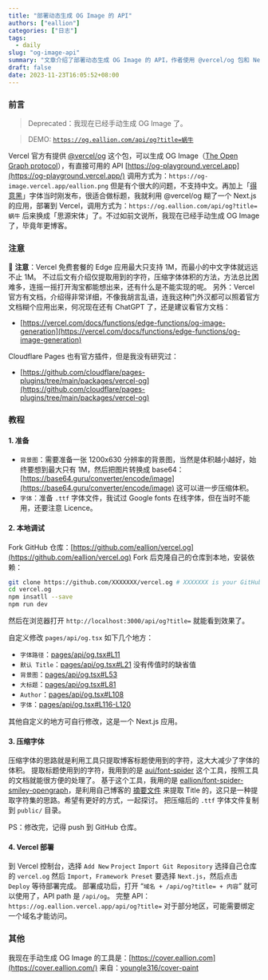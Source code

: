 ```yaml
---
title: "部署动态生成 OG Image 的 API"
authors: ["eallion"]
categories: ["日志"]
tags: 
  - daily
slug: "og-image-api"
summary: "文章介绍了部署动态生成 OG Image 的 API，作者使用 @vercel/og 包和 Next.js 应用来生成 Open Graph 图片。然而，由于不支持中文和字体大小限制，作者决定手动生成 OG Image，并分享了压缩字体的方法。文章还提供了具体操作步骤和自定义修改的地方，并推荐了其他相关工具和插件。最后，作者分享了自己目前使用的手动生成 OG Image 工具链接。"
draft: false
date: 2023-11-23T16:05:52+08:00
---
```


### 前言

> Deprecated：我现在已经手动生成 OG Image 了。

> DEMO: [`https://og.eallion.com/api/og?title=蜗牛` <i class="fas fa-external-link-alt"></i>](https://og.eallion.com/api/og?title=蜗牛)

Vercel 官方有提供 [@vercel/og](https://vercel.com/docs/functions/edge-functions/og-image-generation) 这个包，可以生成 OG Image（[The Open Graph protocol](https://ogp.me/)），有直接可用的 API [https://og-playground.vercel.app](https://og-playground.vercel.app/) 调用方式为：`https://og-image.vercel.app/eallion.png` 但是有个很大的问题，不支持中文。再加上「[得意黑](https://github.com/atelier-anchor/smiley-sans)」字体当时刚发布，很适合做标题，我就利用 @vercel/og 糊了一个 Next.js 的应用，部署到 Vercel，调用方式为：`https://og.eallion.com/api/og?title=蜗牛` 后来换成「思源宋体」了。不过如前文说所，我现在已经手动生成 OG Image 了，毕竟年更博客。

### 注意

🚨 **注意**：Vercel 免费套餐的 Edge 应用最大只支持 1M，而最小的中文字体就远远不止 1M。
不过后文有介绍仅提取用到的字符，压缩字体体积的方法，方法总比困难多，连摇一摇打开淘宝都能想出来，还有什么是不能实现的呢。
另外：Vercel 官方有文档，介绍得非常详细，不像我胡言乱语，连我这种门外汉都可以照着官方文档糊个应用出来，何况现在还有 ChatGPT 了，还是建议看官方文档：

- [https://vercel.com/docs/functions/edge-functions/og-image-generation](https://vercel.com/docs/functions/edge-functions/og-image-generation)

Cloudflare Pages 也有官方插件，但是我没有研究过：

- [https://github.com/cloudflare/pages-plugins/tree/main/packages/vercel-og](https://github.com/cloudflare/pages-plugins/tree/main/packages/vercel-og)

### 教程

#### 1. 准备

- `背景图`：需要准备一张 1200x630 分辨率的背景图，当然是体积越小越好，始终要想到最大只有 1M，然后把图片转换成 base64：[https://base64.guru/converter/encode/image](https://base64.guru/converter/encode/image) 这可以进一步压缩体积。
- `字体`：准备 `.ttf` 字体文件，我试过 Google fonts 在线字体，但在当时不能用，还要注意 Licence。

#### 2. 本地调试

Fork GitHub 仓库：[https://github.com/eallion/vercel.og](https://github.com/eallion/vercel.og)
Fork 后克隆自己的仓库到本地，安装依赖：

```bash
git clone https://github.com/XXXXXXX/vercel.og # XXXXXXX is your GitHub username
cd vercel.og
npm insatll --save
npm run dev
```

然后在浏览器打开 `http://localhost:3000/api/og?title=` 就能看到效果了。

自定义修改 `pages/api/og.tsx` 如下几个地方：

- `字体路径`：<i class="fab fa-github fa-fw"></i>[pages/api/og.tsx#L11](https://github.com/eallion/vercel.og/blob/0ccd5422a721e95888597e579b634859b3052eb5/pages/api/og.tsx#L11)
- `默认 Title`：<i class="fab fa-github fa-fw"></i>[pages/api/og.tsx#L21](https://github.com/eallion/vercel.og/blob/0ccd5422a721e95888597e579b634859b3052eb5/pages/api/og.tsx#L21) 没有传值时的缺省值
- `背景图`：<i class="fab fa-github fa-fw"></i>[pages/api/og.tsx#L53](https://github.com/eallion/vercel.og/blob/0ccd5422a721e95888597e579b634859b3052eb5/pages/api/og.tsx#L53)
- `大标题`：<i class="fab fa-github fa-fw"></i>[pages/api/og.tsx#L81](https://github.com/eallion/vercel.og/blob/0ccd5422a721e95888597e579b634859b3052eb5/pages/api/og.tsx#L81)
- `Author`：<i class="fab fa-github fa-fw"></i>[pages/api/og.tsx#L108](https://github.com/eallion/vercel.og/blob/0ccd5422a721e95888597e579b634859b3052eb5/pages/api/og.tsx#L108)
- `字体`：<i class="fab fa-github fa-fw"></i>[pages/api/og.tsx#L116-L120](https://github.com/eallion/vercel.og/blob/0ccd5422a721e95888597e579b634859b3052eb5/pages/api/og.tsx#L116-L120)

其他自定义的地方可自行修改，这是一个 Next.js 应用。

#### 3. 压缩字体

压缩字体的思路就是利用工具只提取博客标题使用到的字符，这大大减少了字体的体积。
提取标题使用到的字符，我用到的是 <i class="fab fa-github fa-fw"></i>[aui/font-spider](https://github.com/aui/font-spider) 这个工具，按照工具的文档就能很方便的处理了。
基于这个工具，我用的是 <i class="fab fa-github fa-fw"></i>[eallion/font-spider-smiley-opengraph](https://github.com/eallion/font-spider-smiley-opengraph)，是利用自己博客的 [摘要文件](https://github.com/eallion/eallion.com/blob/main/data/summary/summary.json) 来提取 Title 的，这只是一种提取字符集的思路。希望有更好的方式，一起探讨。
把压缩后的 `.ttf` 字体文件复制到 `public/` 目录。

PS：修改完，记得 push 到 GitHub 仓库。

#### 4. Vercel 部署

到 Vercel 控制台，选择 `Add New` `Project` `Import Git Repository` 选择自己仓库的 `vercel.og` 然后 `Import`，`Framework Preset` 要选择 `Next.js`，然后点击 `Deploy` 等待部署完成。
部署成功后，打开 “`域名 + /api/og?title= + 内容`” 就可以使用了，API path 是 `/api/og`。
完整 API： `https://og.eallion.vercel.app/api/og?title=`
对于部分地区，可能需要绑定一个域名才能访问。

### 其他

我现在手动生成 OG Image 的工具是：[https://cover.eallion.com](https://cover.eallion.com/)
来自：<i class="fab fa-github fa-fw"></i>[youngle316/cover-paint](https://github.com/youngle316/cover-paint)
